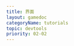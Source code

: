 ```yaml
---
title: 界面
layout: gamedoc
categoryName: tutorials
topic: devtools
priority: 02-02
---
```


<!-- md game/tutorials/devtools/_show/show_sur.md -->
<!-- md game/tutorials/devtools/_show/show_dev.md -->
<!-- md game/tutorials/devtools/_show/show_short.md -->
